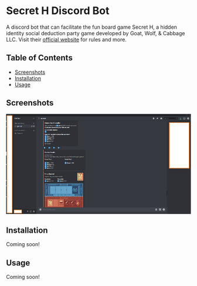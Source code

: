 # Secret H Discord Bot

A discord bot that can facilitate the fun board game Secret H, a hidden identity social deduction party game developed by Goat, Wolf, & Cabbage LLC.
Visit their [official website](https://www.secrethitler.com/) for rules and more.

## Table of Contents

- [Screenshots](#Screenshots)
- [Installation](#installation)
- [Usage](#Usage)

## Screenshots

![Screenshot 1](/images/screenshots/screenshot1.png?raw=true "Main game")

## Installation

Coming soon!

## Usage

Coming soon!
